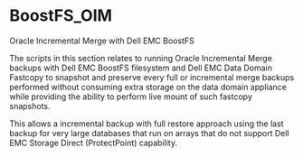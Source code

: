 # BoostFS_OIM

Oracle Incremental Merge with Dell EMC BoostFS

The scripts in this section relates to running Oracle Incremental Merge backups with Dell EMC BoostFS filesystem and Dell EMC Data Domain Fastcopy to snapshot and preserve every full or incremental merge backups performed without consuming extra storage on the data domain appliance while providing the ability to perform live mount of such fastcopy snapshots.

This allows a incremental backup with full restore approach using the last backup for very large databases that run on arrays that do not support Dell EMC Storage Direct (ProtectPoint) capability.
